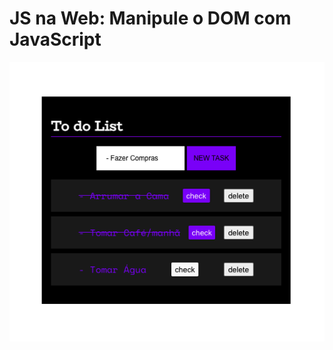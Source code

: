 #  JS na Web: Manipule o DOM com JavaScript

<img src="https://github.com/AndressaDaCosta/js-na-web-dom/blob/main/screenshot-toDo-list.png">
